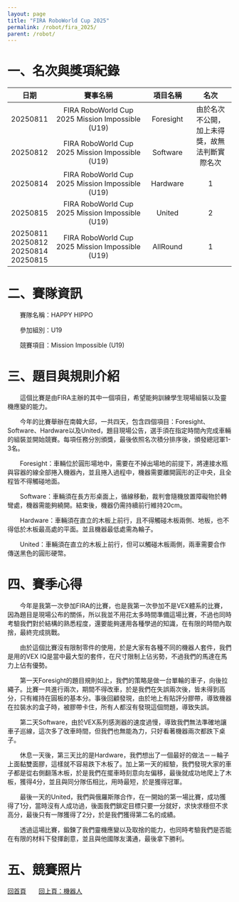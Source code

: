 ```yaml
---
layout: page
title: "FIRA RoboWorld Cup 2025"
permalink: /robot/fira_2025/
parent: /robot/
---
```

# 一、名次與獎項紀錄

<table style="margin: auto; text-align: center; width: 100%;">
  <colgroup>
    <col style="width: 15%;">
    <col style="width: 45%;">
    <col style="width: 20%;">
    <col style="width: 20%;">
  </colgroup>
  <thead>
    <tr>
      <th>日期</th>
      <th>賽事名稱</th>
      <th>項目名稱</th>
      <th>名次</th>
    </tr>
  </thead>
  <tbody>
    <tr>
      <td>20250811</td>
      <td>FIRA RoboWorld Cup 2025 Mission Impossible (U19)</td>
      <td>Foresight</td>
      <td rowspan="2">由於名次不公開，加上未得獎，故無法判斷實際名次</td>
    </tr>
    <tr>
      <td>20250812</td>
      <td>FIRA RoboWorld Cup 2025 Mission Impossible (U19)</td>
      <td>Software</td>
    </tr>
    <tr>
      <td>20250814</td>
      <td>FIRA RoboWorld Cup 2025 Mission Impossible (U19)</td>
      <td>Hardware</td>
      <td>1</td>
    </tr>
    <tr>
      <td>20250815</td>
      <td>FIRA RoboWorld Cup 2025 Mission Impossible (U19)</td>
      <td>United</td>
      <td>2</td>
    </tr>
    <tr>
      <td>20250811 20250812 20250814 20250815</td>
      <td>FIRA RoboWorld Cup 2025 Mission Impossible (U19)</td>
      <td>AllRound</td>
      <td>1</td>
    </tr>
  </tbody>
</table>

# 二、賽隊資訊

　　賽隊名稱：HAPPY HIPPO

　　參加組別：U19

　　競賽項目：Mission Impossible (U19)

# 三、題目與規則介紹

　　這個比賽是由FIRA主辦的其中一個項目，希望能夠訓練學生現場組裝以及靈機應變的能力。

　　今年的比賽舉辦在南韓大邱，一共四天，包含四個項目：Foresight、Software、Hardware以及United，題目現場公告，選手須在指定時間內完成車輛的組裝並開始競賽。每項任務分別頒獎，最後依照名次積分排序後，頒發總冠軍1-3名。

　　Foresight：車輛位於圓形場地中，需要在不掉出場地的前提下，將連接水瓶與容器的線全部捲入機器內，並且捲入過程中，機器需要離開圓形的正中央，且全程皆不得觸碰地面。

　　Software：車輛須在長方形桌面上，循線移動，裁判會隨機放置障礙物於轉彎處，機器需能夠繞開。結束後，機器仍需持續前行維持20cm。

　　Hardware：車輛須在直立的木板上前行，且不得觸碰木板兩側、地板，也不得低於木板最高處的平面。並且機器最低處需為輪子。

　　United：車輛須在直立的木板上前行，但可以觸碰木板兩側，兩車需要合作傳送黑色的圓形硬幣。

# 四、賽季心得

　　今年是我第一次參加FIRA的比賽，也是我第一次參加不是VEX體系的比賽，因為題目是現場公布的關係，所以我並不用花太多時間準備這場比賽，不過也同時考驗我們對於結構的熟悉程度，還要能夠運用各種學過的知識，在有限的時間內取捨，最終完成挑戰。

　　由於這個比賽沒有限制零件的使用，於是大家有各種不同的機器人套件，我們是用的VEX IQ是當中最大型的套件，在尺寸限制上佔劣勢，不過我們的馬達在馬力上佔有優勢。

　　第一天Foresight的題目規則如上，我們的策略是做一台單輪的車子，向後拉繩子。比賽一共進行兩次，期間不得改車，於是我們在失誤兩次後，皆未得到高分，只有維持在圓板的基本分。事後回顧發現，由於地上有貼評分膠帶，導致機器在拉裝水的盒子時，被膠帶卡住，所有人都沒有發現這個問題，導致失誤。

　　第二天Software，由於VEX系列感測器的速度過慢，導致我們無法準確地讓車子巡線，這次多了改車時間，但我們也無能為力，只好看著機器兩次都跌下桌子。

　　休息一天後，第三天比的是Hardware，我們想出了一個最好的做法－－輪子上面黏雙面膠，這樣就不容易跌下木板了。加上第一天的經驗，我們發現大家的車子都是從右側翻落木板，於是我們在擺車時刻意向左偏移，最後就成功地爬上了木板，獲得4分，並且與同分隊伍相比，用時最短，於是獲得冠軍。

　　最後一天的United，我們與俄羅斯隊合作，在一開始的第一場比賽，成功獲得了1分，當時沒有人成功過，後面我們鎖定目標只要一分就好，求快求穩但不求高分，最後只有一隊獲得了2分，於是我們獲得第二名的成績。

　　透過這場比賽，鍛鍊了我們靈機應變以及取捨的能力，也同時考驗我們是否能在有限的材料下發揮創意，並且與他國隊友溝通，最後拿下勝利。

# 五、競賽照片

[回首頁](/activity_reflections/)　　[回上頁：機器人](/activity_reflections/robot/)
